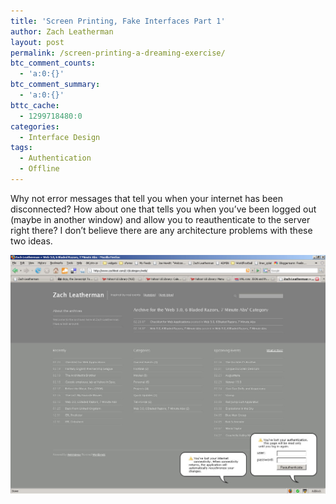 ```yaml
---
title: 'Screen Printing, Fake Interfaces Part 1'
author: Zach Leatherman
layout: post
permalink: /screen-printing-a-dreaming-exercise/
btc_comment_counts:
  - 'a:0:{}'
btc_comment_summary:
  - 'a:0:{}'
bttc_cache:
  - 1299718480:0
categories:
  - Interface Design
tags:
  - Authentication
  - Offline
---
```


Why not error messages that tell you when your internet has been disconnected? How about one that tells you when you’ve been logged out (maybe in another window) and allow you to reauthenticate to the server right there? I don’t believe there are any architecture problems with these two ideas.

[![Error Messages][2]][2]

 [2]: /web/wp-content/uploads/2007/02/image2.jpg "Error Messages"